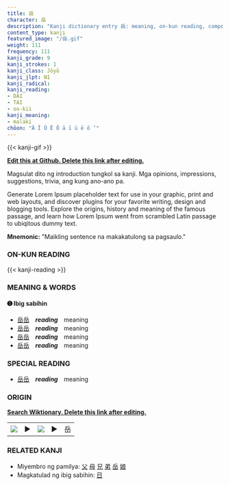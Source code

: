 ```yaml
---
title: 岳
character: 岳
description: "Kanji dictionary entry 岳: meaning, on-kun reading, compounds, origin, related kanji"
content_type: kanji
featured_image: "/岳.gif"
weight: 111
frequency: 111
kanji_grade: 9
kanji_strokes: 1
kanji_class: Jōyō
kanji_jlpt: N1
kanji_radical: 
kanji_reading: 
- DAI
- TAI
- oo-kii
kanji_meaning:
- malaki
chōon: "Ā Ī Ū Ē Ō ā ī ū ē ō ’"
---
```

[//]: # (Don't edit the line below. Kanji animated GIF code is automatically generated.)
{{< kanji-gif >}}

[//]: # (Edit below this line.)

**[Edit this at Github. Delete this link after editing.](https://github.com/tim0g/tim/tree/main/content/kanji/岳/index.md)**

Magsulat dito ng introduction tungkol sa kanji. Mga opinions, impressions, suggestions, trivia, ang kung ano-ano pa.

Generate Lorem Ipsum placeholder text for use in your graphic, print and web layouts, and discover plugins for your favorite writing, design and blogging tools. Explore the origins, history and meaning of the famous passage, and learn how Lorem Ipsum went from scrambled Latin passage to ubiqitous dummy text.
 
**Mnemonic:** "Maikling sentence na makakatulong sa pagsaulo."

### ON-KUN READING

[//]: # (Don't edit the line below. ON-KUN READING code is automatically generated.)
{{< kanji-reading >}}

### MEANING & WORDS

#### ➊ **Ibig sabihin**
  - [岳](../岳)[岳](../岳)　***reading***　meaning
  - [岳](../岳)[岳](../岳)　***reading***　meaning
  - [岳](../岳)[岳](../岳)　***reading***　meaning
  - [岳](../岳)[岳](../岳)　***reading***　meaning

### SPECIAL READING
  - [岳](../岳)[岳](../岳)　***reading***　meaning

### ORIGIN

**[Search Wiktionary. Delete this link after editing.](https://wiktionary.org/wiki/岳)**
<table class="kanji-table"><tr><td>
<img src="60px-岳-bronze.svg.png">
</td><td>▶</td><td>
<img src="60px-岳-oracle.svg.png">
</td><td>▶</td>
<td class="kanji-origin">岳</td>
</tr></table>

### RELATED KANJI
- Miyembro ng pamilya: [父](../父) [母](../母) [兄](../兄) [弟](../弟) [岳](../岳) [娘](../娘)
- Magkatulad ng ibig sabihin: [日](../日)
